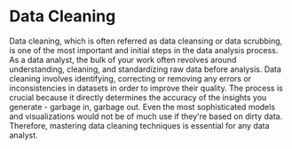 # Data Cleaning

Data cleaning, which is often referred as data cleansing or data scrubbing, is one of the most important and initial steps in the data analysis process. As a data analyst, the bulk of your work often revolves around understanding, cleaning, and standardizing raw data before analysis. Data cleaning involves identifying, correcting or removing any errors or inconsistencies in datasets in order to improve their quality. The process is crucial because it directly determines the accuracy of the insights you generate - garbage in, garbage out. Even the most sophisticated models and visualizations would not be of much use if they're based on dirty data. Therefore, mastering data cleaning techniques is essential for any data analyst.